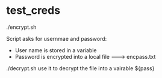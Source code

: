 # test_creds
./encrypt.sh

Script asks for usernmae and password:
- User name is stored in a variable
- Password is encrypted into a local file ---> encpass.txt

./decrypt.sh
use it to decrypt the file into a vairable ${pass}


